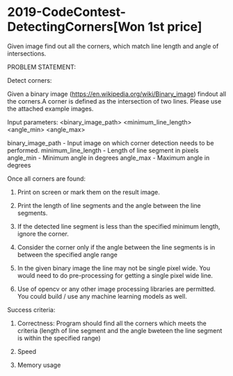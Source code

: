 # 2019-CodeContest-DetectingCorners[Won 1st price]
Given image find out  all the corners, which match line length and angle of intersections.


PROBLEM STATEMENT:

Detect corners:

 Given a binary image (https://en.wikipedia.org/wiki/Binary_image) findout
 all the corners.A corner is defined as the intersection of two lines.
 Please use the attached example images.

 Input parameters: <binary_image_path> <minimum_line_length> <angle_min> <angle_max>

 binary_image_path   - Input image on which corner detection needs to be performed.
 minimum_line_length - Length of line segment in pixels
 angle_min           - Minimum angle in degrees
 angle_max           - Maximum angle in degrees

 Once all corners are found:

 1. Print on screen or mark them on the result image.
 2. Print the length of line segments and the angle between the line segments.
 3. If the detected line segment is less than the specified minimum length,
   ignore the corner.
 4. Consider the corner only if the angle between the line segments is
   in between the specified angle range

 5. In the given binary image the line may not be single pixel wide. You
   would need to do pre-processing for getting a single pixel wide line.

 6. Use of opencv or any other image processing libraries are permitted.
   You could build / use any machine learning models as well.

 Success criteria:

 1. Correctness: Program should find all the corners which meets the
   criteria (length of line segment and the angle bweteen the line segment
   is within the specified range)

 2. Speed

 3. Memory usage
